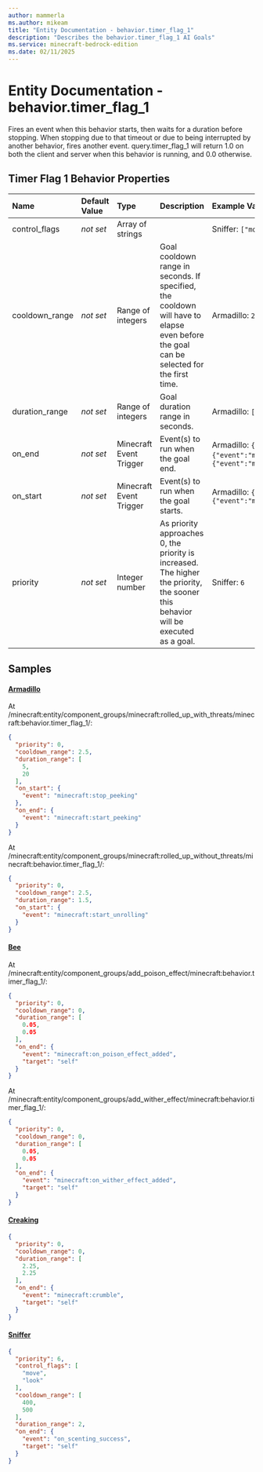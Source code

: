 ```yaml
---
author: mammerla
ms.author: mikeam
title: "Entity Documentation - behavior.timer_flag_1"
description: "Describes the behavior.timer_flag_1 AI Goals"
ms.service: minecraft-bedrock-edition
ms.date: 02/11/2025 
---
```


# Entity Documentation - behavior.timer_flag_1

Fires an event when this behavior starts, then waits for a duration before stopping. When stopping due to that timeout or due to being interrupted by another behavior, fires another event. query.timer_flag_1 will return 1.0 on both the client and server when this behavior is running, and 0.0 otherwise.


## Timer Flag 1 Behavior Properties

|Name       |Default Value |Type |Description |Example Values |
|:----------|:-------------|:----|:-----------|:------------- |
| control_flags | *not set* | Array of strings |  | Sniffer: `["move","look"]` | 
| cooldown_range | *not set* | Range of integers | Goal cooldown range in seconds. If specified, the cooldown will have to elapse even before the goal can be selected for the first time. | Armadillo: `2.5`, Sniffer: `[400,500]` | 
| duration_range | *not set* | Range of integers | Goal duration range in seconds. | Armadillo: `[5,20]`, `1.5`, Bee: `[0.05,0.05]` | 
| on_end | *not set* | Minecraft Event Trigger | Event(s) to run when the goal end. | Armadillo: `{"event":"minecraft:start_peeking"}`, Bee: `{"event":"minecraft:on_poison_effect_added","target":"self"}`, `{"event":"minecraft:on_wither_effect_added","target":"self"}` | 
| on_start | *not set* | Minecraft Event Trigger | Event(s) to run when the goal starts. | Armadillo: `{"event":"minecraft:stop_peeking"}`, `{"event":"minecraft:start_unrolling"}` | 
| priority | *not set* | Integer number | As priority approaches 0, the priority is increased. The higher the priority, the sooner this behavior will be executed as a goal. | Sniffer: `6` | 

## Samples

#### [Armadillo](https://github.com/Mojang/bedrock-samples/tree/preview/behavior_pack/entities/armadillo.json)

At /minecraft:entity/component_groups/minecraft:rolled_up_with_threats/minecraft:behavior.timer_flag_1/: 

```json
{
  "priority": 0,
  "cooldown_range": 2.5,
  "duration_range": [
    5,
    20
  ],
  "on_start": {
    "event": "minecraft:stop_peeking"
  },
  "on_end": {
    "event": "minecraft:start_peeking"
  }
}
```

At /minecraft:entity/component_groups/minecraft:rolled_up_without_threats/minecraft:behavior.timer_flag_1/: 

```json
{
  "priority": 0,
  "cooldown_range": 2.5,
  "duration_range": 1.5,
  "on_start": {
    "event": "minecraft:start_unrolling"
  }
}
```

#### [Bee](https://github.com/Mojang/bedrock-samples/tree/preview/behavior_pack/entities/bee.json)

At /minecraft:entity/component_groups/add_poison_effect/minecraft:behavior.timer_flag_1/: 

```json
{
  "priority": 0,
  "cooldown_range": 0,
  "duration_range": [
    0.05,
    0.05
  ],
  "on_end": {
    "event": "minecraft:on_poison_effect_added",
    "target": "self"
  }
}
```

At /minecraft:entity/component_groups/add_wither_effect/minecraft:behavior.timer_flag_1/: 

```json
{
  "priority": 0,
  "cooldown_range": 0,
  "duration_range": [
    0.05,
    0.05
  ],
  "on_end": {
    "event": "minecraft:on_wither_effect_added",
    "target": "self"
  }
}
```

#### [Creaking](https://github.com/Mojang/bedrock-samples/tree/preview/behavior_pack/entities/creaking.json)


```json
{
  "priority": 0,
  "cooldown_range": 0,
  "duration_range": [
    2.25,
    2.25
  ],
  "on_end": {
    "event": "minecraft:crumble",
    "target": "self"
  }
}
```

#### [Sniffer](https://github.com/Mojang/bedrock-samples/tree/preview/behavior_pack/entities/sniffer.json)


```json
{
  "priority": 6,
  "control_flags": [
    "move",
    "look"
  ],
  "cooldown_range": [
    400,
    500
  ],
  "duration_range": 2,
  "on_end": {
    "event": "on_scenting_success",
    "target": "self"
  }
}
```
